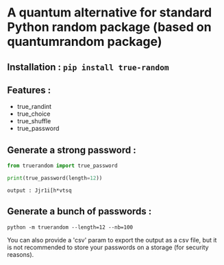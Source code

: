 # A quantum alternative for standard Python random package (based on quantumrandom package)


## Installation : `pip install true-random`

## Features :
- true_randint
- true_choice
- true_shuffle
- true_password

## Generate a strong password :
```python
from truerandom import true_password

print(true_password(length=12))
```
`output : Jjr1i[h*vtsq`

## Generate a bunch of passwords :

```
python -m truerandom --length=12 --nb=100
```

You can also provide a 'csv' param to export the output as a csv file, but it is not recommended to store your passwords on a storage (for security reasons).
